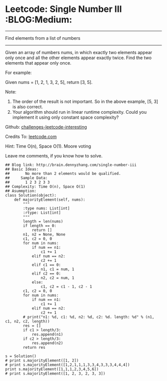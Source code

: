 # Leetcode: Single Number III     :BLOG:Medium:


---

Find elements from a list of numbers  

---

Given an array of numbers nums, in which exactly two elements appear only once and all the other elements appear exactly twice. Find the two elements that appear only once.  

For example:  

Given nums = [1, 2, 1, 3, 2, 5], return [3, 5].  

Note:  
1.  The order of the result is not important. So in the above example, [5, 3] is also correct.
2.  Your algorithm should run in linear runtime complexity. Could you implement it using only constant space complexity?

Github: [challenges-leetcode-interesting](https://github.com/DennyZhang/challenges-leetcode-interesting/tree/master/single-number-iii)  

Credits To: [leetcode.com](https://leetcode.com/problems/single-number-iii/description/)  

Hint: Time O(n), Space O(1). Moore voting  

Leave me comments, if you know how to solve.  

    ## Blog link: http://brain.dennyzhang.com/single-number-iii
    ## Basic Ideas:
    ##       No more than 2 elements would be qualified.
    ##     Sample Data:
    ##       1 2 3 2 3 3
    ## Complexity: Time O(n), Space O(1)
    ## Asummption:
    class Solution(object):
        def majorityElement(self, nums):
            """
            :type nums: List[int]
            :rtype: List[int]
            """
            length = len(nums)
            if length == 0:
                return []
            n1, n2 = None, None
            c1, c2 = 0, 0
            for num in nums:
                if num == n1:
                    c1 += 1
                elif num == n2:
                    c2 += 1
                elif c1 == 0:
                    n1, c1 = num, 1
                elif c2 == 0:
                    n2, c2 = num, 1
                else:
                    c1, c2 = c1 - 1, c2 - 1
            c1, c2 = 0, 0
            for num in nums:
                if num == n1:
                    c1 += 1
                elif num == n2:
                    c2 += 1
            # print("n1: %d, c1: %d, n2: %d, c2: %d. length: %d" % (n1, c1, n2, c2, length))
            res = []
            if c1 > length/3:
                res.append(n1)
            if c2 > length/3:
                res.append(n2)
            return res
    
    s = Solution()
    # print s.majorityElement([1, 2])
    # print s.majorityElement([1,2,1,1,1,3,3,4,3,3,3,4,4,4])
    print s.majorityElement([1,1,1,2,3,4,5,6])
    # print s.majorityElement([1, 2, 3, 2, 3, 3])